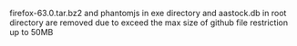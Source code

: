 firefox-63.0.tar.bz2 and phantomjs in exe directory and aastock.db in root directory are removed due to exceed the max size of github file restriction up to 50MB